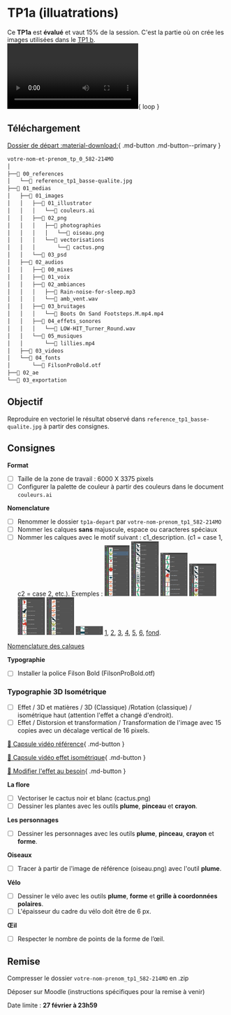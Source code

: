 # TP1a (illuatrations)

Ce **TP1a** est **évalué** et vaut 15% de la session. 
C'est la partie où on crée les images utilisées dans le [TP1 b](resultat-final.webm).
![type:video](resultat-final.webm){ loop } 

## Téléchargement

[Dossier de départ :material-download:](./tp1a-depart.zip){ .md-button .md-button--primary }

```txt
votre-nom-et-prenom_tp_0_582-214MO
│
├──📁 00_references
│   └──📄 reference_tp1_basse-qualite.jpg
├──📁 01_medias
│   ├──📁 01_images
│   │   ├──📁 01_illustrator
│   │   │   └──📄 couleurs.ai
│   │   ├──📁 02_png
│   │   │   ├──📁 photographies
│   │   │   │   └──📄 oiseau.png
│   │   │   └──📁 vectorisations
│   │   │       └──📄 cactus.png
│   │   └──📁 03_psd
│   ├──📁 02_audios
│   │   ├──📁 00_mixes
│   │   ├──📁 01_voix
│   │   ├──📁 02_ambiances
│   │   │   ├──📄 Rain-noise-for-sleep.mp3
│   │   │   └──📄 amb_vent.wav
│   │   ├──📁 03_bruitages
│   │   │   └──📄 Boots On Sand Footsteps.M.mp4.mp4
│   │   ├──📁 04_effets_sonores
│   │   │   └──📄 LOW-HIT_Turner_Round.wav
│   │   └──📁 05_musiques
│   │       └──📄 lillies.mp4
│   ├──📁 03_videos
│   └──📁 04_fonts
│       └──📄 FilsonProBold.otf
├──📁 02_ae
└──📁 03_exportation
```

## Objectif

Reproduire en vectoriel le résultat observé dans `reference_tp1_basse-qualite.jpg` à partir des consignes.

## Consignes

**Format**

- [ ] Taille de la zone de travail : 6000 X 3375 pixels
- [ ] Configurer la palette de couleur à partir des couleurs dans le document `couleurs.ai`

**Nomenclature**

- [ ] Renommer le dossier `tp1a-depart` par `votre-nom-prenom_tp1_582-214MO` 
- [ ] Nommer les calques **sans** majuscule, espace ou caracteres spéciaux
- [ ] Nommer les calques avec le motif suivant : c1_description. (c1 = case 1, c2 = case 2, etc.). Exemples : <img src="capture-1.png" data-zoom-image="data-zoom-image" style="width:12%;"> <img src="capture-2.png" data-zoom-image="data-zoom-image" style="width:13%;;"> <img src="capture-3.png" data-zoom-image="data-zoom-image" style="width:13%;"> <img src="capture-4.png" data-zoom-image="data-zoom-image" style="width:13%;"> <img src="capture-5.png" data-zoom-image="data-zoom-image" style="width:13%;"> <img src="capture-6.png" data-zoom-image="data-zoom-image" style="width:13%;"> <img src="capture-bg.png" data-zoom-image="data-zoom-image" style="width:13%;"> 
    [1](capture-1.png), [2](capture-2.png), [3](capture-3.png), [4](capture-4.png), [5](capture-5.png), [6](capture-6.png), [fond](capture-bg.png).

[Nomenclature des calques](https://cmontmorency365.sharepoint.com/:f:/s/TIM-582214-Animation2d77/EhR-OzQO_t1KkGjAf0Wu6nMB38jUZ55LbFHtxw4f33XqFg?e=eZSTew)

**Typographie**
- [ ] Installer la police Filson Bold (FilsonProBold.otf)

### Typographie 3D Isométrique   

- [ ] Effet / 3D et matières / 3D (Classique) /Rotation (classique) / isométrique haut (attention l'effet a changé d'endroit).
- [ ] Effet / Distorsion et transformation / Transformation de l'image avec 15 copies avec un décalage vertical de 16 pixels.
      
[📁 Capsule vidéo référence](https://cmontmorency365.sharepoint.com/:v:/s/TIM-582214-Animation2d77/EcDgSLdxIqFGtxtUf-NnYUIBydssqkdAZ7lnx6CHJUIw0A?e=KoepdA){ .md-button }   

[📁 Capsule vidéo effet isométrique](https://cmontmorency365.sharepoint.com/:v:/s/TIM-582214-Animation2d77/EWhHJDR4d8dLqQk6Ydf5JwIByxBq09dSlQE-TyI3ey6nsQ?e=6DPhiI){ .md-button } 

[📁 Modifier l'effet au besoin](https://cmontmorency365.sharepoint.com/:v:/s/TIM-582214-Animation2d77/EZakrA8bd5pDl5icN3ZK-fUBBsJ8RFupt5gy5ARiQodK-A?e=MFbF0p){ .md-button }   


**La flore**

- [ ] Vectoriser le cactus noir et blanc (cactus.png)
- [ ] Dessiner les plantes avec les outils **plume**, **pinceau** et **crayon**.

**Les personnages**

- [ ] Dessiner les personnages avec les outils **plume**, **pinceau**, **crayon** et **forme**.

**Oiseaux**

- [ ] Tracer à partir de l'image de référence (oiseau.png) avec l'outil **plume**.

**Vélo**

- [ ] Dessiner le vélo avec les outils **plume**, **forme** et **grille à coordonnées polaires**.
- [ ] L'épaisseur du cadre du vélo doit être de 6 px.

**Œil**

- [ ] Respecter le nombre de points de la forme de l’œil.

## Remise

Compresser le dossier `votre-nom-prenom_tp1_582-214MO` en .zip

Déposer sur Moodle (instructions spécifiques pour la remise à venir)

Date limite : **27 février à 23h59**